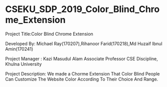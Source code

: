 # CSEKU_SDP_2019_Color_Blind_Chrome_Extension

Project Title:Color Blind Chrome Extension

Developed By: Michael Ray(170207),Rihanoor Farid(170218),Md Huzaif Ibnul Amin(170241)

Project Manager : Kazi Masudul Alam Associate Professor CSE Discipline, Khulna University

Project Description: We made a Chorme Extension That Color Blind People Can Customize The Website Color According To Their Choice And Range.
